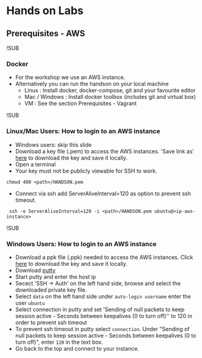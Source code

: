 # Hands on Labs
## Prerequisites - AWS

!SUB
### Docker
* For the workshop we use an AWS instance.
* Alternatively you can run the handson on your local machine
  * Linux : Install docker, docker-compose, git and your favourite editor
  * Mac / Windows : Install docker toolbox (includes git and virtual box)
  * VM : See the section Prerequisites - Vagrant


!SUB
### Linux/Mac Users: How to login to an AWS instance
- Windows users: skip this slide
- Download a key file (.pem) to access the AWS instances. 'Save link as' [here](key/HANDSON.pem) to download the key and save it locally.
- Open a terminal
- Your key must not be publicly viewable for SSH to work.

```
chmod 400 <path>/HANDSON.pem
```

- Connect via ssh add ServerAliveInterval=120 as option to prevent ssh timeout.

```
 ssh -o ServerAliveInterval=120 -i <path>/HANDSON.pem ubuntu@<ip-aws-instance>
```

!SUB
### Windows Users: How to login to an AWS instance

- Download a ppk file (.ppk) needed to access the AWS instances. Click [here](key/HANDSON.ppk) to download the key and save it locally.
- Download [putty](http://www.chiark.greenend.org.uk/~sgtatham/putty/download.html)
- Start putty and enter the host ip
- Secect 'SSH -> Auth' on the left hand side, browse and select the downloaded private key file. 
- Select `data` on the left hand side under `auto-login username` enter the user `ubuntu`
- Select connection in putty and set 'Sending of null packets to keep session active - Seconds between keepalives (0 to turn off)'' to 120 in order to prevent ssh timeout
- To prevent ssh timeout in putty select `connection`. Under "Sending of null packets to keep session active - Seconds between keepalives (0 to turn off)", enter `120` in the text box.
- Go back to the top and connect to your instance.
